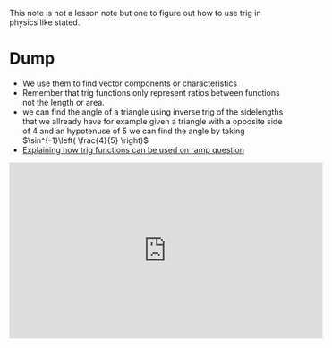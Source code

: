 This note is not a  lesson note but  one to figure out how to use trig  in  physics like stated.


# Dump
- We use them to find vector components or characteristics 
- Remember that trig functions only represent ratios  between functions not the length or area.
- we can find the angle of a triangle using inverse trig of the sidelengths that we allready have for example given a  triangle with a opposite side of $4$ and an hypotenuse of  $5$ we can find the angle by taking $\sin^{-1}\left( \frac{4}{5} \right)$
- [Explaining how trig functions can be used on ramp question](https://monkeyphysicsblog.wordpress.com/2017/10/21/why-is-mg-sin-theta-in-the-x-sum-for-an-inclined-plane/)


<iframe width="560" height="315" src="https://www.youtube.com/embed/9IwjNxAu5E8?si=F4P4MbpwhlVO-fas" title="YouTube video player" frameborder="0" allow="accelerometer; autoplay; clipboard-write; encrypted-media; gyroscope; picture-in-picture; web-share" referrerpolicy="strict-origin-when-cross-origin" allowfullscreen></iframe>